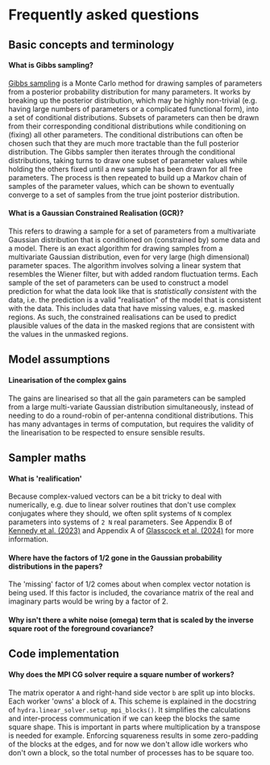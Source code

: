 # Frequently asked questions

## Basic concepts and terminology

#### What is Gibbs sampling?
[Gibbs sampling](https://en.wikipedia.org/wiki/Gibbs_sampling) is a Monte Carlo method for drawing samples of 
parameters from a posterior probability distribution for many parameters. It works by breaking up the 
posterior distribution, which may be highly non-trivial (e.g. having large numbers of parameters or a complicated 
functional form), into a set of conditional distributions. Subsets of parameters can then be drawn from their 
corresponding conditional distributions while conditioning on (fixing) all other parameters. The conditional 
distributions can often be chosen such that they are much more tractable than the full posterior distribution. 
The Gibbs sampler then iterates through the conditional distributions, taking turns to draw one subset of 
parameter values while holding the others fixed until a new sample has been drawn for all free parameters. The 
process is then repeated to build up a Markov chain of samples of the parameter values, which can be shown to 
eventually converge to a set of samples from the true joint posterior distribution.

#### What is a Gaussian Constrained Realisation (GCR)?
This refers to drawing a sample for a set of parameters from a multivariate Gaussian distribution that is 
conditioned on (constrained by) some data and a model. There is an exact algorithm for drawing samples from 
a multivariate Gaussian distribution, even for very large (high dimensional) parameter spaces. The algorithm 
involves solving a linear system that resembles the Wiener filter, but with added random fluctuation terms. 
Each sample of the set of parameters can be used to construct a model prediction for what the data look like 
that is _statistically consistent_ with the data, i.e. the prediction is a valid "realisation" of the model 
that is consistent with the data. This includes data that have missing values, e.g. masked regions. As such, 
the constrained realisations can be used to predict plausible values of the data in the masked regions that 
are consistent with the values in the unmasked regions.

## Model assumptions

#### Linearisation of the complex gains
The gains are linearised so that all the gain parameters can be sampled from a large multi-variate Gaussian 
distribution simultaneously, instead of needing to do a round-robin of per-antenna conditional distributions. 
This has many advantages in terms of computation, but requires the validity of the linearisation to be 
respected to ensure sensible results.

## Sampler maths

#### What is 'realification'
Because complex-valued vectors can be a bit tricky to deal with numerically, e.g. due to linear solver routines 
that don't use complex conjugates where they should, we often split systems of `N` complex parameters into 
systems of `2 N` real parameters. See Appendix B of [Kennedy et al. (2023)](https://doi.org/10.3847/1538-4365/acc324) 
and Appendix A of [Glasscock et al. (2024)](https://arxiv.org/abs/2403.13766) for more information.

#### Where have the factors of 1/2 gone in the Gaussian probability distributions in the papers?
The 'missing' factor of 1/2 comes about when complex vector notation is being used. If this factor is included, the 
covariance matrix of the real and imaginary parts would be wring by a factor of 2. 

#### Why isn't there a white noise (omega) term that is scaled by the inverse square root of the foreground covariance?

## Code implementation

#### Why does the MPI CG solver require a square number of workers?
The matrix operator `A` and right-hand side vector `b` are split up into blocks. Each worker 'owns' a block of `A`. 
This scheme is explained in the docstring of `hydra.linear_solver.setup_mpi_blocks()`. It simplifies the 
calculations and inter-process communication if we can keep the blocks the same square shape. This is important in 
parts where multiplication by a transpose is needed for example. Enforcing squareness results in some zero-padding 
of the blocks at the edges, and for now we don't allow idle workers who don't own a block, so the total number of 
processes has to be square too.
